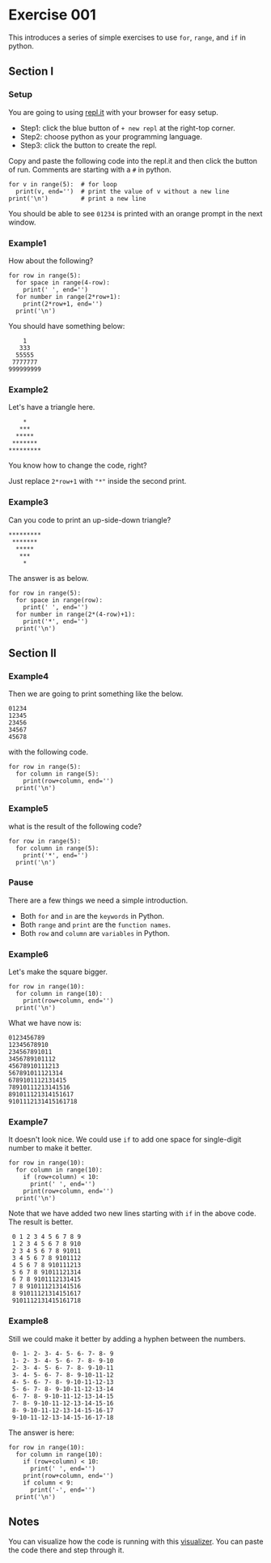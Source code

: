 # Exercise 001

This introduces a series of simple exercises to use ```for```, ```range```, and ```if``` in python.

## Section I

### Setup

You are going to using [repl.it](https://repl.it/) with your browser for easy setup.

* Step1: click the blue button of ```+ new repl``` at the right-top corner.
* Step2: choose python as your programming language.
* Step3: click the button to create the repl.

Copy and paste the following code into the repl.it and then click the button of run. Comments are starting with a ```#``` in python.

```
for v in range(5):  # for loop
  print(v, end='')  # print the value of v without a new line
print('\n')         # print a new line
```

You should be able to see ```01234``` is printed with an orange prompt in the next window.

### Example1

How about the following?

```
for row in range(5):
  for space in range(4-row):
    print(' ', end='')
  for number in range(2*row+1):
    print(2*row+1, end='')
  print('\n')
```

You should have something below:

```
    1
   333
  55555
 7777777
999999999
```

### Example2

Let's have a triangle here.

```
    *
   ***
  *****
 *******
*********
```

You know how to change the code, right?

Just replace ```2*row+1``` with ```"*"``` inside the second print.

### Example3

Can you code to print an up-side-down triangle?

```
*********
 *******
  *****
   ***
    *
```

The answer is as below.

```
for row in range(5):
  for space in range(row):
    print(' ', end='')
  for number in range(2*(4-row)+1):
    print('*', end='')
  print('\n')
```

## Section II

### Example4

Then we are going to print something like the below.

```
01234
12345
23456
34567
45678
```

with the following code.

```
for row in range(5):
  for column in range(5):
    print(row+column, end='')
  print('\n')
```

### Example5

what is the result of the following code?

```
for row in range(5):
  for column in range(5):
    print('*', end='')
  print('\n')
```

### Pause

There are a few things we need a simple introduction.

* Both ```for``` and ```in``` are the ```keywords``` in Python.
* Both ```range``` and ```print``` are the ```function names```.
* Both ```row``` and ```column``` are ```variables``` in Python.

### Example6
 
Let's make the square bigger.

```
for row in range(10):
  for column in range(10):
    print(row+column, end='')
  print('\n')
```

What we have now is:

```
0123456789
12345678910
234567891011
3456789101112
45678910111213
567891011121314
6789101112131415
78910111213141516
891011121314151617
9101112131415161718
```

### Example7

It doesn't look nice. We could use ```if``` to add one space for single-digit number to make it better.

```
for row in range(10):
  for column in range(10):
    if (row+column) < 10:
      print(' ', end='')
    print(row+column, end='')
  print('\n')
```

Note that we have added two new lines starting with ```if``` in the above code. The result is better.

```
 0 1 2 3 4 5 6 7 8 9
 1 2 3 4 5 6 7 8 910
 2 3 4 5 6 7 8 91011
 3 4 5 6 7 8 9101112
 4 5 6 7 8 910111213
 5 6 7 8 91011121314
 6 7 8 9101112131415
 7 8 910111213141516
 8 91011121314151617
 9101112131415161718
```

### Example8

Still we could make it better by adding a hyphen between the numbers.

```
 0- 1- 2- 3- 4- 5- 6- 7- 8- 9
 1- 2- 3- 4- 5- 6- 7- 8- 9-10
 2- 3- 4- 5- 6- 7- 8- 9-10-11
 3- 4- 5- 6- 7- 8- 9-10-11-12
 4- 5- 6- 7- 8- 9-10-11-12-13
 5- 6- 7- 8- 9-10-11-12-13-14
 6- 7- 8- 9-10-11-12-13-14-15
 7- 8- 9-10-11-12-13-14-15-16
 8- 9-10-11-12-13-14-15-16-17
 9-10-11-12-13-14-15-16-17-18
```

The answer is here:

```
for row in range(10):
  for column in range(10):
    if (row+column) < 10:
      print(' ', end='')
    print(row+column, end='')
    if column < 9:
      print('-', end='')
  print('\n')
```

## Notes

You can visualize how the code is running with this [visualizer](http://www.pythontutor.com/visualize.html). You can paste the code there and step through it.

